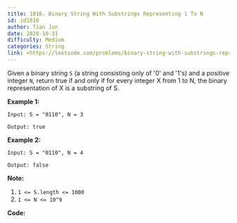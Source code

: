 ```yaml
---
title: 1016. Binary String With Substrings Representing 1 To N
id: id1016
author: Tian Jun
date: 2020-10-31
difficulty: Medium
categories: String
link: <https://leetcode.com/problems/binary-string-with-substrings-representing-1-to-n/description/>
---
```


Given a binary string `S` (a string consisting only of '0' and '1's) and a
positive integer `N`, return true if and only if for every integer X from 1 to
N, the binary representation of X is a substring of S.



**Example 1:**
            
	Input: S = "0110", N = 3    
	Output: true    

**Example 2:**
            
	Input: S = "0110", N = 4    
	Output: false    



**Note:**

  1. `1 <= S.length <= 1000`
  2. `1 <= N <= 10^9`


**Code:**
